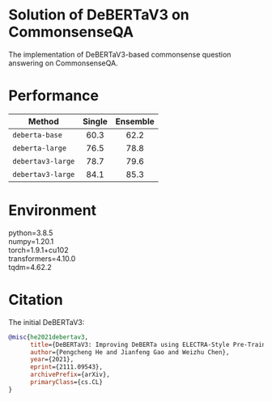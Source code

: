 # Solution of DeBERTaV3 on CommonsenseQA
The implementation of DeBERTaV3-based commonsense question answering on CommonsenseQA.

# Performance

| Method            |  Single | Ensemble |
| ----------------- | :-----: | :------: |
| `deberta-base`    |  60.3   |   62.2   |
| `deberta-large`   |  76.5   |   78.8   |
| `debertav3-large` |  78.7   |   79.6   |
| `debertav3-large` |  84.1   |   85.3   |

# Environment
python=3.8.5\
numpy=1.20.1\
torch=1.9.1+cu102\
transformers=4.10.0\
tqdm=4.62.2

# Citation
The initial DeBERTaV3:
```bib
@misc{he2021debertav3,
      title={DeBERTaV3: Improving DeBERTa using ELECTRA-Style Pre-Training with Gradient-Disentangled Embedding Sharing}, 
      author={Pengcheng He and Jianfeng Gao and Weizhu Chen},
      year={2021},
      eprint={2111.09543},
      archivePrefix={arXiv},
      primaryClass={cs.CL}
}
```
